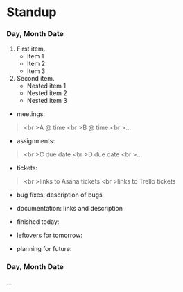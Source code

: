 # Standup

### Day, Month Date

1. First item.
   - Item 1
   - Item 2
   - Item 3
1. Second item.
   - Nested item 1
   - Nested item 2
   - Nested item 3 

* meetings:
><br \>A @ time
><br \>B @ time
><br \>...
            
* assignments:
><br \>C due date
><br \>D due date
><br \>...
               
* tickets:
><br \>links to Asana tickets
><br \>links to Trello tickets
          
* bug fixes: description of bugs

* documentation: links and description

* finished today: 

* leftovers for tomorrow: 

* planning for future: 


### Day, Month Date
...
